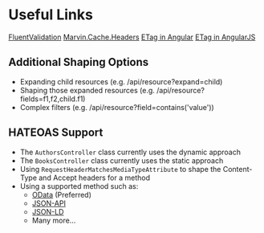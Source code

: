 # Useful Links

[FluentValidation](https://github.com/JeremySkinner/FluentValidation)
[Marvin.Cache.Headers](https://github.com/KevinDockx/HttpCacheHeaders)
[ETag in Angular](https://stackoverflow.com/questions/41782758/etag-implementation-in-angular2)
[ETag in AngularJS](https://github.com/shaungrady/angular-http-etag)

## Additional Shaping Options

* Expanding child resources (e.g. /api/resource?expand=child)
* Shaping those expanded resources (e.g. /api/resource?fields=f1,f2,child.f1)
* Complex filters (e.g. /api/resource?field=contains('value'))

## HATEOAS Support

* The `AuthorsController` class currently uses the dynamic approach
* The `BooksController` class currently uses the static approach
* Using `RequestHeaderMatchesMediaTypeAttribute` to shape the Content-Type and Accept headers for a method
* Using a supported method such as:
  * [OData](http://www.odata.org/) (Preferred)
  * [JSON-API](http://jsonapi.org/)
  * [JSON-LD](http://json-ld.org/)
  * Many more...

